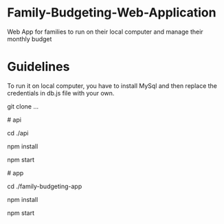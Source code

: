 # Family-Budgeting-Web-Application
Web App for families to run on their local computer and manage their monthly budget
# Guidelines
To run it on local computer, you have to install MySql and then replace the credentials in db.js file with your own.
<p>git clone ...<p>
# api
<p>cd ./api</p>
<p>npm install</p>
<p>npm start</p>
# app
<p>cd ./family-budgeting-app</p>
<p>npm install</p>
<p>npm start</p>
